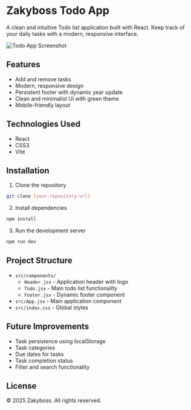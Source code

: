 # Zakyboss Todo App

A clean and intuitive Todo list application built with React. Keep track of your daily tasks with a modern, responsive interface.

![Todo App Screenshot](https://github.com/user-attachments/assets/daebd840-dea6-477c-af4e-41b7a0f6b29a)

## Features

- Add and remove tasks
- Modern, responsive design
- Persistent footer with dynamic year update
- Clean and minimalist UI with green theme
- Mobile-friendly layout

## Technologies Used

- React
- CSS3
- Vite

## Installation

1. Clone the repository
```bash
git clone [your-repository-url]
```

2. Install dependencies
```bash
npm install
```

3. Run the development server
```bash
npm run dev
```

## Project Structure

- `src/components/`
  - `Header.jsx` - Application header with logo
  - `Todo.jsx` - Main todo list functionality
  - `Footer.jsx` - Dynamic footer component
- `src/App.jsx` - Main application component
- `src/index.css` - Global styles

## Future Improvements

- Task persistence using localStorage
- Task categories
- Due dates for tasks
- Task completion status
- Filter and search functionality

## License

© 2025 Zakyboss. All rights reserved.
